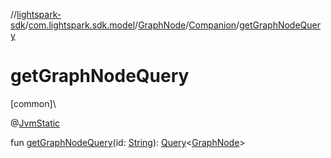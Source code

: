 //[lightspark-sdk](../../../../index.md)/[com.lightspark.sdk.model](../../index.md)/[GraphNode](../index.md)/[Companion](index.md)/[getGraphNodeQuery](get-graph-node-query.md)

# getGraphNodeQuery

[common]\

@[JvmStatic](https://kotlinlang.org/api/latest/jvm/stdlib/kotlin.jvm/-jvm-static/index.html)

fun [getGraphNodeQuery](get-graph-node-query.md)(id: [String](https://kotlinlang.org/api/latest/jvm/stdlib/kotlin/-string/index.html)): [Query](../../../com.lightspark.sdk.requester/-query/index.md)&lt;[GraphNode](../index.md)&gt;
